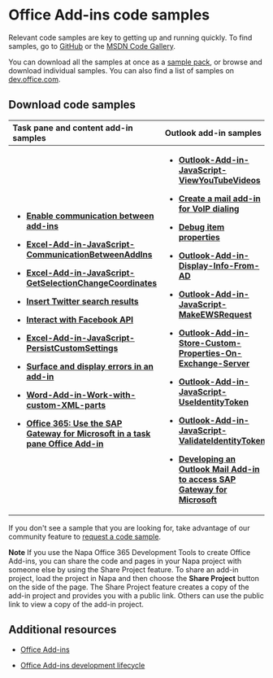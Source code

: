 
# Office Add-ins code samples

Relevant code samples are key to getting up and running quickly. To find samples, go to [GitHub](https://github.com/OfficeDev) or the [MSDN Code Gallery](http://code.msdn.microsoft.com/officeapps/site/search?f%5B0%5D.Type=Technology&amp;f%5B0%5D.Value=apps%20for%20Office). 

You can download all the samples at once as a [sample pack](http://code.msdn.microsoft.com/office/Apps-for-Office-code-d04762b7), or browse and download individual samples. You can also find a list of samples on [dev.office.com](http://dev.office.com/code-samples#?filters=apps%20for%20office,office%20add-ins).


## Download code samples

|**Task pane and content add-in samples**|**Outlook add-in samples**|
|:-----|:-----|
|<b><ul><li><p><a href="http://code.msdn.microsoft.com/officeapps/Apps-for-Office-Enable-46024745" target="_blank">Enable communication between add-ins</a></p></li><li><p><a href="https://github.com/OfficeDev/Excel-Add-in-JavaScript-CommunicationBetweenAddIns" target="_blank">Excel-Add-in-JavaScript-CommunicationBetweenAddIns</a></p></li><li><p><a href="https://github.com/OfficeDev/Excel-Add-in-JavaScript-GetSelectionChangeCoordinates" target="_blank">Excel-Add-in-JavaScript-GetSelectionChangeCoordinates</a></p></li><li><p><a href="http://code.msdn.microsoft.com/officeapps/Apps-for-Office-Insert-cd3eda3c" target="_blank">Insert Twitter search results</a></p></li><li><p><a href="http://code.msdn.microsoft.com/officeapps/Apps-for-Office-Interact-440d536c" target="_blank">Interact with Facebook API</a></p></li><li><p><a href="https://github.com/OfficeDev/Excel-Add-in-JavaScript-PersistCustomSettings" target="_blank">Excel-Add-in-JavaScript-PersistCustomSettings</a></p></li><li><p><a href="http://code.msdn.microsoft.com/officeapps/Apps-for-Office-Surface-917dae87" target="_blank">Surface and display errors in an add-in</a></p></li><li><p><a href="https://github.com/OfficeDev/Word-Add-in-Work-with-custom-XML-parts" target="_blank">Word-Add-in-Work-with-custom-XML-parts</a></p></li><li><p><a href="https://code.msdn.microsoft.com/Office-365-Use-the-SAP-75a07195" target="_blank">Office 365: Use the SAP Gateway for Microsoft in a task pane Office Add-in</a></p></li></ul></b>|<b><ul><li><p><a href="https://github.com/OfficeDev/Outlook-Add-in-JavaScript-ViewYouTubeVideos" target="_blank">Outlook-Add-in-JavaScript-ViewYouTubeVideos</a></p></li><li><p><a href="http://code.msdn.microsoft.com/officeapps/Mail-apps-for-Outlook-dc28341f" target="_blank">Create a mail add-in for VoIP dialing</a></p></li><li><p><a href="http://code.msdn.microsoft.com/office/Mail-apps-for-Outlook-faca78cd" target="_blank">Debug item properties</a></p></li><li><p><a href="https://github.com/OfficeDev/Outlook-Add-in-Display-Info-From-AD" target="_blank">Outlook-Add-in-Display-Info-From-AD</a></p></li><li><p><a href="https://github.com/OfficeDev/Outlook-Add-in-JavaScript-MakeEWSRequest" target="_blank">Outlook-Add-in-JavaScript-MakeEWSRequest</a></p></li><li><p><a href="https://github.com/OfficeDev/Outlook-Add-in-Store-Custom-Properties-On-Exchange-Server" target="_blank">Outlook-Add-in-Store-Custom-Properties-On-Exchange-Server</a></p></li><li><p><a href="https://github.com/OfficeDev/Outlook-Add-in-JavaScript-UseIdentityToken" target="_blank">Outlook-Add-in-JavaScript-UseIdentityToken</a></p></li><li><p><a href="https://github.com/OfficeDev/Outlook-Add-in-JavaScript-ValidateIdentityToken" target="_blank">Outlook-Add-in-JavaScript-ValidateIdentityToken</a></p></li><li><p><a href="https://code.msdn.microsoft.com/Developing-an-Outlook-Mail-094f0f0c" target="_blank">Developing an Outlook Mail Add-in to access SAP Gateway for Microsoft</a></p></li></ul></b>|

If you don't see a sample that you are looking for, take advantage of our community feature to [request a code sample](http://code.msdn.microsoft.com/officeapps/site/requests). 

**Note** If you use the Napa Office 365 Development Tools to create Office Add-ins, you can share the code and pages in your Napa project with someone else by using the Share Project feature. To share an add-in project, load the project in Napa and then choose the  **Share Project** button on the side of the page. The Share Project feature creates a copy of the add-in project and provides you with a public link. Others can use the public link to view a copy of the add-in project.


## Additional resources


- [Office Add-ins](../../docs/overview/office-add-ins.md)
    
- [Office Add-ins development lifecycle](../../docs/design/add-in-development-lifecycle.md)
    
